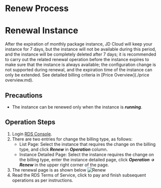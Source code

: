 # Renew Process
# Renewal Instance
After the expiration of monthly package instance, JD Cloud will keep your instance for 7 days, but the instance will not be available during this period, and the instance will be completely deleted after 7 days; it is recommended to carry out the related renewal operation before the instance expires to make sure that the instance is always available; the configuration change is not supported during renewal, and the expiration time of the instance can only be extended. See detailed billing criteria in [Price Overview](./price overview.md).

## Precautions
* The instance can be renewed only when the instance is ***running***. 

## Operation Steps
1. Login [RDS Console](https://rds-console.jdcloud.com/database).
2. There are two entries for change the billing type, as follows:
    * List Page: Select the instance that requires the change on the billing type, and click ***Renew*** in ***Operation*** column.
    * Instance Detailed Page: Select the instance requires the change on the billing type, enter the instance detailed page, click ***Operation -> Renew*** in the upper right corner of the page.
3. The renewal page is as shown below
![Renew](https://img1.jcloudcs.com/cms/fab1d66b-e027-41c7-bd1b-91ba6f7950f920180404134106.png)
4. Read the RDS Terms of Service, click to pay and finish subsequent operations as per instructions.
